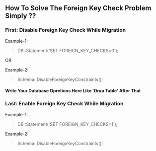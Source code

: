 <div style="margin:0 auto;display: table; text-transform:capitalize;">
<h2>How To Solve The Foreign key Check Problem Simply ??</h2>
<h3>First: Disable Foreign Key Check While Migration </h3>
<p>
	Example-1: <blockquote>DB::statement('SET FOREIGN_KEY_CHECKS=0');</blockquote>
</p>
<p>OR</p>
<p>
	Example-2:
<blockquote>Schema::disableForeignKeyConstraints();</blockquote>
</p>
<h4>Write Your Database Opretions here like 'drop Table' After That </h4>
<h3>Last: Enable Foreign Key Check While Migration</h3>
<p>
	Example-1: 
<blockquote>DB::statement('SET FOREIGN_KEY_CHECKS=1');</blockquote>
</p>
<p>
	Example-2:
	<blockquote>Schema::disableForeignKeyConstraints();</blockquote>
</p>
<img href="readme.png" width="100%">
</div>
